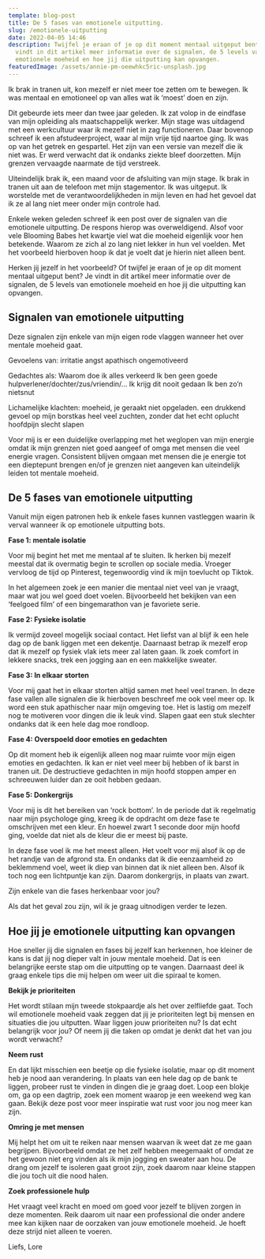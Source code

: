 ```yaml
---
template: blog-post
title: De 5 fases van emotionele uitputting.
slug: /emotionele-uitputting
date: 2022-04-05 14:46
description: Twijfel je eraan of je op dit moment mentaal uitgeput bent? Je
  vindt in dit artikel meer informatie over de signalen, de 5 levels van
  emotionele moeheid en hoe jij die uitputting kan opvangen.
featuredImage: /assets/annie-pm-oeewhkc5ric-unsplash.jpg
---
```

Ik brak in tranen uit, kon mezelf er niet meer toe zetten om te bewegen. Ik was mentaal en emotioneel op van alles wat ik ‘moest’ doen en zijn. 

Dit gebeurde iets meer dan twee jaar geleden. Ik zat volop in de eindfase van mijn opleiding als maatschappelijk werker. Mijn stage was uitdagend met een werkcultuur waar ik mezelf niet in zag functioneren. Daar bovenop schreef ik een afstudeerproject, waar al mijn vrije tijd naartoe ging. Ik was op van het getrek en gespartel. Het zijn van een versie van mezelf die ik niet was. Er werd verwacht dat ik ondanks ziekte bleef doorzetten. Mijn grenzen vervaagde naarmate de tijd verstreek. 

Uiteindelijk brak ik, een maand voor de afsluiting van mijn stage. Ik brak in tranen uit aan de telefoon met mijn stagementor. Ik was uitgeput. Ik worstelde met de verantwoordelijkheden in mijn leven en had het gevoel dat ik ze al lang niet meer onder mijn controle had.

Enkele weken geleden schreef ik een post over de signalen van die emotionele uitputting. De respons hierop was overweldigend. Alsof voor vele Blooming Babes het kwartje viel wat die moeheid eigenlijk voor hen betekende. Waarom ze zich al zo lang niet lekker in hun vel voelden. Met het voorbeeld hierboven hoop ik dat je voelt dat je hierin niet alleen bent. 

Herken jij jezelf in het voorbeeld? Of twijfel je eraan of je op dit moment mentaal uitgeput bent? Je vindt in dit artikel meer informatie over de signalen, de 5 levels van emotionele moeheid en hoe jij die uitputting kan opvangen.

## Signalen van emotionele uitputting

Deze signalen zijn enkele van mijn eigen rode vlaggen wanneer het over mentale moeheid gaat. 

Gevoelens van: 
irritatie 
angst 
apathisch
ongemotiveerd 

Gedachtes als: 
Waarom doe ik alles verkeerd
Ik ben geen goede hulpverlener/dochter/zus/vriendin/…
Ik krijg dit nooit gedaan
Ik ben zo’n nietsnut

Lichamelijke klachten: 
moeheid, je geraakt niet opgeladen. 
een drukkend gevoel op mijn borstkas
heel veel zuchten, zonder dat het echt oplucht 
hoofdpijn 
slecht slapen

Voor mij is er een duidelijke overlapping met het weglopen van mijn energie omdat ik mijn grenzen niet goed aangeef of omga met mensen die veel energie vragen. Consistent blijven omgaan met mensen die je energie tot een dieptepunt brengen en/of je grenzen niet aangeven kan uiteindelijk leiden tot mentale moeheid.

## De 5 fases van emotionele uitputting 

Vanuit mijn eigen patronen heb ik enkele fases kunnen vastleggen waarin ik verval wanneer ik op emotionele uitputting bots. 

**Fase 1: mentale isolatie**

Voor mij begint het met me mentaal af te sluiten. Ik herken bij mezelf meestal dat ik overmatig begin te scrollen op sociale media. Vroeger vervloog de tijd op Pinterest, tegenwoordig vind ik mijn toevlucht op Tiktok. 

In het algemeen zoek je een manier die mentaal niet veel van je vraagt, maar wat jou wel goed doet voelen. Bijvoorbeeld het bekijken van een ‘feelgoed film’ of een bingemarathon van je favoriete serie.

**Fase 2: Fysieke isolatie** 

Ik vermijd zoveel mogelijk sociaal contact. Het liefst van al blijf ik een hele dag op de bank liggen met een dekentje. Daarnaast betrap ik mezelf erop dat ik mezelf op fysiek vlak iets meer zal laten gaan. Ik zoek comfort in lekkere snacks, trek een jogging aan en een makkelijke sweater.

**Fase 3: In elkaar storten** 

Voor mij gaat het in elkaar storten altijd samen met heel veel tranen. In deze fase vallen alle signalen die ik hierboven beschreef me ook veel meer op. Ik word een stuk apathischer naar mijn omgeving toe. Het is lastig om mezelf nog te motiveren voor dingen die ik leuk vind. Slapen gaat een stuk slechter ondanks dat ik een hele dag moe rondloop.

**Fase 4: Overspoeld door emoties en gedachten** 

Op dit moment heb ik eigenlijk alleen nog maar ruimte voor mijn eigen emoties en gedachten. Ik kan er niet veel meer bij hebben of ik barst in tranen uit. De destructieve gedachten in mijn hoofd stoppen amper en schreeuwen luider dan ze ooit hebben gedaan.

**Fase 5: Donkergrijs**

Voor mij is dit het bereiken van ‘rock bottom’. In de periode dat ik regelmatig naar mijn psychologe ging, kreeg ik de opdracht om deze fase te omschrijven met een kleur. En hoewel zwart 1 seconde door mijn hoofd ging, voelde dat niet als de kleur die er meest bij paste. 

In deze fase voel ik me het meest alleen. Het voelt voor mij alsof ik op de het randje van de afgrond sta. En ondanks dat ik die eenzaamheid zo beklemmend voel, weet ik diep van binnen dat ik niet alleen ben. Alsof ik toch nog een lichtpuntje kan zijn. Daarom donkergrijs, in plaats van zwart. 

Zijn enkele van die fases herkenbaar voor jou? 

Als dat het geval zou zijn, wil ik je graag uitnodigen verder te lezen. 

## Hoe jij je emotionele uitputting kan opvangen

Hoe sneller jij die signalen en fases bij jezelf kan herkennen, hoe kleiner de kans is dat jij nog dieper valt in jouw mentale moeheid. Dat is een belangrijke eerste stap om die uitputting op te vangen. Daarnaast deel ik graag enkele tips die mij helpen om weer uit die spiraal te komen. 

**Bekijk je prioriteiten**


Het wordt stilaan mijn tweede stokpaardje als het over zelfliefde gaat. Toch wil emotionele moeheid vaak zeggen dat jij je prioriteiten legt bij mensen en situaties die jou uitputten. 
Waar liggen jouw prioriteiten nu? 
Is dat echt belangrijk voor jou? 
Of neem jij die taken op omdat je denkt dat het van jou wordt verwacht? 

**Neem rust**


En dat lijkt misschien een beetje op die fysieke isolatie, maar op dit moment heb je nood aan verandering. In plaats van een hele dag op de bank te liggen, probeer rust te vinden in dingen die je graag doet. Loop een blokje om, ga op een dagtrip, zoek een moment waarop je een weekend weg kan gaan. Bekijk deze post voor meer inspiratie wat rust voor jou nog meer kan zijn. 

**Omring je met mensen**


Mij helpt het om uit te reiken naar mensen waarvan ik weet dat ze me gaan begrijpen. Bijvoorbeeld omdat ze het zelf hebben meegemaakt of omdat ze het gewoon niet erg vinden als ik mijn jogging en sweater aan hou. De drang om jezelf te isoleren gaat groot zijn, zoek daarom naar kleine stappen die jou toch uit die nood halen. 

**Zoek professionele hulp**


Het vraagt veel kracht en moed om goed voor jezelf te blijven zorgen in deze momenten. Reik daarom uit naar een professional die onder andere mee kan kijken naar de oorzaken van jouw emotionele moeheid. Je hoeft deze strijd niet alleen te voeren. 

Liefs, 
Lore